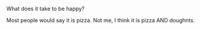 What does it take to be happy?

Most people would say it is pizza. Not me, I think it is pizza AND doughnts.